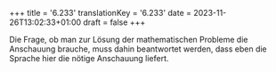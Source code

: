 +++
title = '6.233'
translationKey = '6.233'
date = 2023-11-26T13:02:33+01:00
draft = false
+++

Die Frage, ob man zur Lösung der mathematischen Probleme die Anschauung brauche, muss dahin beantwortet werden, dass eben die Sprache hier die nötige Anschauung liefert.
